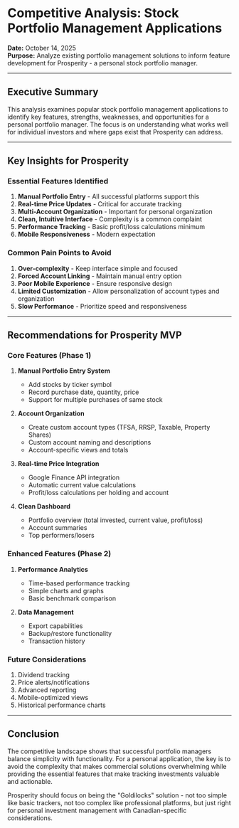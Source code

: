 # Competitive Analysis: Stock Portfolio Management Applications

**Date:** October 14, 2025  
**Purpose:** Analyze existing portfolio management solutions to inform feature development for Prosperity - a personal stock portfolio manager.

---

## Executive Summary

This analysis examines popular stock portfolio management applications to identify key features, strengths, weaknesses, and opportunities for a personal portfolio manager. The focus is on understanding what works well for individual investors and where gaps exist that Prosperity can address.

---

## Key Insights for Prosperity

### Essential Features Identified
1. **Manual Portfolio Entry** - All successful platforms support this
2. **Real-time Price Updates** - Critical for accurate tracking
3. **Multi-Account Organization** - Important for personal organization
4. **Clean, Intuitive Interface** - Complexity is a common complaint
5. **Performance Tracking** - Basic profit/loss calculations minimum
6. **Mobile Responsiveness** - Modern expectation

### Common Pain Points to Avoid
1. **Over-complexity** - Keep interface simple and focused
2. **Forced Account Linking** - Maintain manual entry option
4. **Poor Mobile Experience** - Ensure responsive design
5. **Limited Customization** - Allow personalization of account types and organization
6. **Slow Performance** - Prioritize speed and responsiveness

---

## Recommendations for Prosperity MVP

### Core Features (Phase 1)
1. **Manual Portfolio Entry System**
   - Add stocks by ticker symbol
   - Record purchase date, quantity, price
   - Support for multiple purchases of same stock

2. **Account Organization**
   - Create custom account types (TFSA, RRSP, Taxable, Property Shares)
   - Custom account naming and descriptions
   - Account-specific views and totals

3. **Real-time Price Integration**
   - Google Finance API integration
   - Automatic current value calculations
   - Profit/loss calculations per holding and account

4. **Clean Dashboard**
   - Portfolio overview (total invested, current value, profit/loss)
   - Account summaries
   - Top performers/losers

### Enhanced Features (Phase 2)
1. **Performance Analytics**
   - Time-based performance tracking
   - Simple charts and graphs
   - Basic benchmark comparison

3. **Data Management**
   - Export capabilities
   - Backup/restore functionality
   - Transaction history

### Future Considerations
1. Dividend tracking
2. Price alerts/notifications
3. Advanced reporting
4. Mobile-optimized views
5. Historical performance charts

---

## Conclusion

The competitive landscape shows that successful portfolio managers balance simplicity with functionality. For a personal application, the key is to avoid the complexity that makes commercial solutions overwhelming while providing the essential features that make tracking investments valuable and actionable.

Prosperity should focus on being the "Goldilocks" solution - not too simple like basic trackers, not too complex like professional platforms, but just right for personal investment management with Canadian-specific considerations.